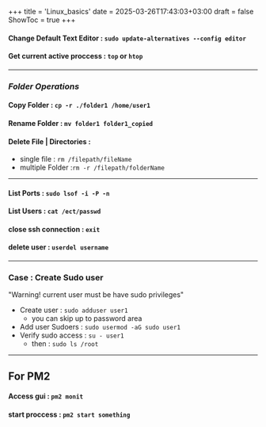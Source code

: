 +++
title = 'Linux_basics'
date = 2025-03-26T17:43:03+03:00
draft = false
ShowToc = true
+++
#### Change Default Text Editor : `sudo update-alternatives --config editor`

#### Get current active proccess : `top` or `htop`

---

### _Folder Operations_

#### Copy Folder : `cp -r ./folder1 /home/user1`

#### Rename Folder : `mv folder1 folder1_copied`

#### Delete File | Directories : 
- single file : `rm /filepath/fileName`
- multiple Folder :`rm -r /filepath/folderName`

---

#### List Ports : `sudo lsof -i -P -n`

#### List Users : `cat /ect/passwd`

#### close ssh connection : `exit`

#### delete user : `userdel username`

--- 

### Case : Create Sudo user
"Warning! current user must be have sudo privileges"
- Create user : `sudo adduser user1`
  - you can skip up to password area
- Add user Sudoers : `sudo usermod -aG sudo user1`
- Verify sudo access : `su - user1`
  - then : `sudo ls /root`

---

## For PM2
#### Access gui : `pm2 monit`
#### start proccess : `pm2 start something`